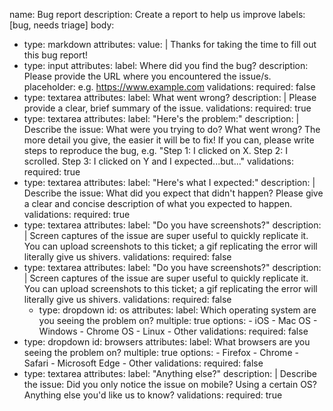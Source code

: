 name: Bug report
description: Create a report to help us improve
labels: [bug, needs triage]
body:
- type: markdown
  attributes:
    value: |
      Thanks for taking the time to fill out this bug report!
- type: input
  attributes:
    label: Where did you find the bug?
    description: Please provide the URL where you encountered the issue/s.
    placeholder: e.g. https://www.example.com
  validations:
    required: false
- type: textarea
  attributes:
    label: What went wrong?
    description: |
      Please provide a clear, brief summary of the issue. 
  validations:
    required: true
- type: textarea
  attributes:
    label: "Here's the problem:"
    description: |
      Describe the issue: What were you trying to do? What went wrong? The more detail you give, the easier it will be to fix!
      If you can, please write steps to reproduce the bug, e.g. "Step 1: I clicked on X. Step 2: I scrolled. Step 3: I clicked on Y and I expected...but..."
  validations:
    required: true
- type: textarea
  attributes:
    label: "Here's what I expected:"
    description: |
      Describe the issue: What did you expect that didn't happen? Please give a clear and concise description of what you expected to happen.
  validations:
    required: true
- type: textarea
  attributes:
    label: "Do you have screenshots?"
    description: |
      Screen captures of the issue are super useful to quickly replicate it.
      You can upload screenshots to this ticket; a gif replicating the error will literally give us shivers.
  validations:
    required: false
- type: textarea
  attributes:
    label: "Do you have screenshots?"
    description: |
      Screen captures of the issue are super useful to quickly replicate it.
      You can upload screenshots to this ticket; a gif replicating the error will literally give us shivers.
  validations:
    required: false
  - type: dropdown
    id: os
    attributes:
      label: Which operating system are you seeing the problem on?
      multiple: true
      options:
        - iOS
        - Mac OS
        - Windows
        - Chrome OS
        - Linux
        - Other
  validations:
    required: false
 - type: dropdown
    id: browsers
    attributes:
      label: What browsers are you seeing the problem on?
      multiple: true
      options:
        - Firefox
        - Chrome
        - Safari
        - Microsoft Edge
        - Other
  validations:
    required: false
 - type: textarea
	attributes:
    label: "Anything else?"
    description: |
      Describe the issue: Did you only notice the issue on mobile? Using a certain OS? Anything else you'd like us to know?
  validations:
    required: true
